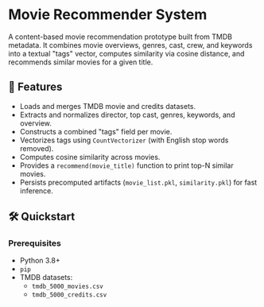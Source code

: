 # Movie Recommender System

A content-based movie recommendation prototype built from TMDB metadata. It combines movie overviews, genres, cast, crew, and keywords into a textual "tags" vector, computes similarity via cosine distance, and recommends similar movies for a given title.

## 🚀 Features

- Loads and merges TMDB movie and credits datasets.  
- Extracts and normalizes director, top cast, genres, keywords, and overview.  
- Constructs a combined "tags" field per movie.  
- Vectorizes tags using `CountVectorizer` (with English stop words removed).  
- Computes cosine similarity across movies.  
- Provides a `recommend(movie_title)` function to print top-N similar movies.  
- Persists precomputed artifacts (`movie_list.pkl`, `similarity.pkl`) for fast inference.

## 🛠️ Quickstart

### Prerequisites

- Python 3.8+  
- `pip`  
- TMDB datasets:
  - `tmdb_5000_movies.csv`
  - `tmdb_5000_credits.csv`  
